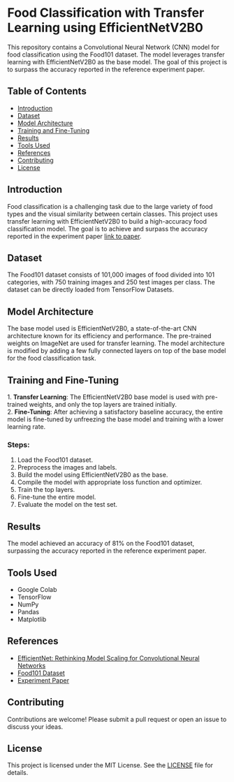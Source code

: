 <h1>Food Classification with Transfer Learning using EfficientNetV2B0</h1>

<p>This repository contains a Convolutional Neural Network (CNN) model for food classification using the Food101 dataset. The model leverages transfer learning with EfficientNetV2B0 as the base model. The goal of this project is to surpass the accuracy reported in the reference experiment paper.</p>

<h2>Table of Contents</h2>
<ul>
  <li><a href="#introduction">Introduction</a></li>
  <li><a href="#dataset">Dataset</a></li>
  <li><a href="#model-architecture">Model Architecture</a></li>
  <li><a href="#training-and-fine-tuning">Training and Fine-Tuning</a></li>
  <li><a href="#results">Results</a></li>
  <li><a href="#tools-used">Tools Used</a></li>
  <li><a href="#references">References</a></li>
  <li><a href="#contributing">Contributing</a></li>
  <li><a href="#license">License</a></li>
</ul>

<h2 id="introduction">Introduction</h2>
<p>Food classification is a challenging task due to the large variety of food types and the visual similarity between certain classes. This project uses transfer learning with EfficientNetV2B0 to build a high-accuracy food classification model. The goal is to achieve and surpass the accuracy reported in the experiment paper <a href="link-to-paper">link to paper</a>.</p>

<h2 id="dataset">Dataset</h2>
<p>The Food101 dataset consists of 101,000 images of food divided into 101 categories, with 750 training images and 250 test images per class. The dataset can be directly loaded from TensorFlow Datasets.</p>

<h2 id="model-architecture">Model Architecture</h2>
<p>The base model used is EfficientNetV2B0, a state-of-the-art CNN architecture known for its efficiency and performance. The pre-trained weights on ImageNet are used for transfer learning. The model architecture is modified by adding a few fully connected layers on top of the base model for the food classification task.</p>

<h2 id="training-and-fine-tuning">Training and Fine-Tuning</h2>
<p>1. <strong>Transfer Learning</strong>: The EfficientNetV2B0 base model is used with pre-trained weights, and only the top layers are trained initially.<br>
2. <strong>Fine-Tuning</strong>: After achieving a satisfactory baseline accuracy, the entire model is fine-tuned by unfreezing the base model and training with a lower learning rate.</p>

<h3>Steps:</h3>
<ol>
  <li>Load the Food101 dataset.</li>
  <li>Preprocess the images and labels.</li>
  <li>Build the model using EfficientNetV2B0 as the base.</li>
  <li>Compile the model with appropriate loss function and optimizer.</li>
  <li>Train the top layers.</li>
  <li>Fine-tune the entire model.</li>
  <li>Evaluate the model on the test set.</li>
</ol>

<h2 id="results">Results</h2>
<p>The model achieved an accuracy of 81% on the Food101 dataset, surpassing the accuracy reported in the reference experiment paper.</p>

<h2 id="tools-used">Tools Used</h2>
<ul>
  <li>Google Colab</li>
  <li>TensorFlow</li>
  <li>NumPy</li>
  <li>Pandas</li>
  <li>Matplotlib</li>
</ul>

<h2 id="references">References</h2>
<ul>
  <li><a href="https://arxiv.org/abs/1905.11946">EfficientNet: Rethinking Model Scaling for Convolutional Neural Networks</a></li>
  <li><a href="https://www.tensorflow.org/datasets/catalog/food101">Food101 Dataset</a></li>
  <li><a href="link-to-experiment-paper">Experiment Paper</a></li>
</ul>

<h2 id="contributing">Contributing</h2>
<p>Contributions are welcome! Please submit a pull request or open an issue to discuss your ideas.</p>

<h2 id="license">License</h2>
<p>This project is licensed under the MIT License. See the <a href="LICENSE">LICENSE</a> file for details.</p>

</body>
</html>
